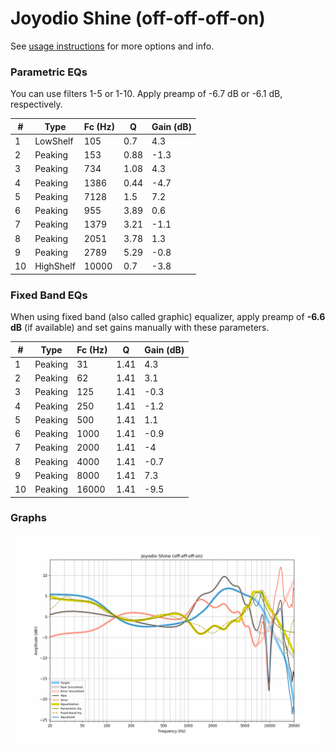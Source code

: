 # Joyodio Shine (off-off-off-on)
See [usage instructions](https://github.com/jaakkopasanen/AutoEq#usage) for more options and info.

### Parametric EQs
You can use filters 1-5 or 1-10. Apply preamp of -6.7 dB or -6.1 dB, respectively.

|   # | Type      |   Fc (Hz) |    Q |   Gain (dB) |
|-----|-----------|-----------|------|-------------|
|   1 | LowShelf  |       105 | 0.7  |         4.3 |
|   2 | Peaking   |       153 | 0.88 |        -1.3 |
|   3 | Peaking   |       734 | 1.08 |         4.3 |
|   4 | Peaking   |      1386 | 0.44 |        -4.7 |
|   5 | Peaking   |      7128 | 1.5  |         7.2 |
|   6 | Peaking   |       955 | 3.89 |         0.6 |
|   7 | Peaking   |      1379 | 3.21 |        -1.1 |
|   8 | Peaking   |      2051 | 3.78 |         1.3 |
|   9 | Peaking   |      2789 | 5.29 |        -0.8 |
|  10 | HighShelf |     10000 | 0.7  |        -3.8 |

### Fixed Band EQs
When using fixed band (also called graphic) equalizer, apply preamp of **-6.6 dB** (if available) and set gains manually with these parameters.

|   # | Type    |   Fc (Hz) |    Q |   Gain (dB) |
|-----|---------|-----------|------|-------------|
|   1 | Peaking |        31 | 1.41 |         4.3 |
|   2 | Peaking |        62 | 1.41 |         3.1 |
|   3 | Peaking |       125 | 1.41 |        -0.3 |
|   4 | Peaking |       250 | 1.41 |        -1.2 |
|   5 | Peaking |       500 | 1.41 |         1.1 |
|   6 | Peaking |      1000 | 1.41 |        -0.9 |
|   7 | Peaking |      2000 | 1.41 |        -4   |
|   8 | Peaking |      4000 | 1.41 |        -0.7 |
|   9 | Peaking |      8000 | 1.41 |         7.3 |
|  10 | Peaking |     16000 | 1.41 |        -9.5 |

### Graphs
![](./Joyodio%20Shine%20(off-off-off-on).png)
